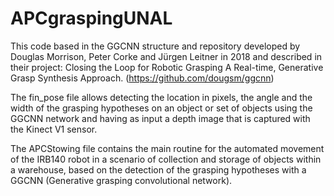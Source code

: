 # APCgraspingUNAL
This code based in the GGCNN structure and repository developed by Douglas Morrison, Peter Corke and Jürgen Leitner in 2018 and described in their project: Closing the Loop for Robotic Grasping A Real-time, Generative Grasp Synthesis Approach. (https://github.com/dougsm/ggcnn)

The fin_pose file allows detecting the location in pixels, the angle and the width of the grasping hypotheses on an object or set of objects using the GGCNN network and having as input a depth image that is captured with the Kinect V1 sensor.

The APCStowing file contains the main routine for the automated movement of the IRB140 robot in a scenario of collection and storage of objects within a warehouse, based on the detection of the grasping hypotheses with a GGCNN (Generative grasping convolutional network).
